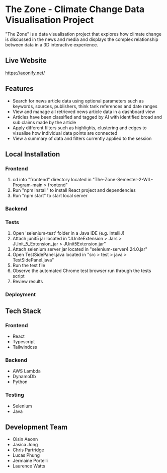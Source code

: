 # The Zone - Climate Change Data Visualisation Project

"The Zone" is a data visualisation project that explores how climate change is discussed in the news and media and displays the complex relationship between data in a 3D interactive experience.

## Live Website
https://aeonify.net/

## Features
- Search for news article data using optional parameters such as keywords, sources, publishers, think tank references and date ranges
- View and manage all retrieved news article data in a dashboard view
- Articles have been classified and tagged by AI with identified broad and sub claims made by the article
- Apply different filters such as highlights, clustering and edges to visualise how individual data points are connected
- View a summary of data and filters currently applied to the session

## Local Installation
### Frontend
1. cd into "frontend" directory located in "The-Zone-Semester-2-WIL-Program-main > frontend"
2. Run "npm install" to install React project and dependencies
3. Run "npm start" to start local server

### Backend

### Tests
1. Open 'selenium-test' folder in a Java IDE (e.g. IntelliJ)
2. Attach junit5 jar located in "JUniteExtension > Jars > JUnit_5_Extension_jar > JUnit5Extension.jar"
3. Attach selenium server jar located in "selenium-server4.24.0.jar"
4. Open TestSidePanel.java located in "src > test > java > TestSidePanel.java"
5. Run the test file
6. Observe the automated Chrome test browser run through the tests script
7. Review results

### Deployment

## Tech Stack
### Frontend
- React
- Typescript
- Tailwindcss

### Backend
- AWS Lambda
- DynamoDb
- Python

### Testing
- Selenium
- Java

## Development Team
- Oisin Aeonn
- Jasica Jong
- Chris Partridge
- Lucas Phung
- Jermaine Portelli
- Laurence Watts
